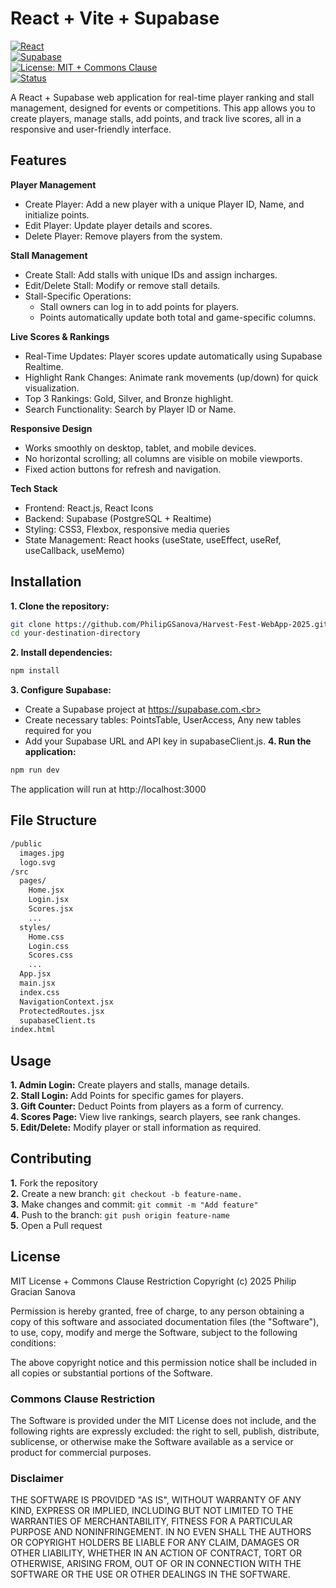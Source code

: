 # React + Vite + Supabase
[![React](https://img.shields.io/badge/React-18.2.0-blue?logo=react)](https://react.dev/)  
[![Supabase](https://img.shields.io/badge/Supabase-Backend-green?logo=supabase)](https://supabase.com/)  
[![License: MIT + Commons Clause](https://img.shields.io/badge/License-MIT%20+%20Commons%20Clause-yellow)](./LICENSE)  
[![Status](https://img.shields.io/badge/Status-Active-brightgreen)]()

A React + Supabase web application for real-time player ranking and stall management, designed for events or competitions. This app allows you to create players, manage stalls, add points, and track live scores, all in a responsive and user-friendly interface.

## Features
__Player Management__
- Create Player: Add a new player with a unique Player ID, Name, and initialize points.<br>
- Edit Player: Update player details and scores.<br>
- Delete Player: Remove players from the system.

__Stall Management__
- Create Stall: Add stalls with unique IDs and assign incharges.<br>
- Edit/Delete Stall: Modify or remove stall details.<br>
- Stall-Specific Operations:<br>
  - Stall owners can log in to add points for players.<br>
  - Points automatically update both total and game-specific columns.

__Live Scores & Rankings__
- Real-Time Updates: Player scores update automatically using Supabase Realtime.<br>
- Highlight Rank Changes: Animate rank movements (up/down) for quick visualization.<br>
- Top 3 Rankings: Gold, Silver, and Bronze highlight.<br>
- Search Functionality: Search by Player ID or Name.<br>

__Responsive Design__
- Works smoothly on desktop, tablet, and mobile devices.<br>
- No horizontal scrolling; all columns are visible on mobile viewports.<br>
- Fixed action buttons for refresh and navigation.<br>

__Tech Stack__
- Frontend: React.js, React Icons<br>
- Backend: Supabase (PostgreSQL + Realtime)<br>
- Styling: CSS3, Flexbox, responsive media queries<br>
- State Management: React hooks (useState, useEffect, useRef, useCallback, useMemo)

## Installation
__1. Clone the repository:__
```bash
git clone https://github.com/PhilipGSanova/Harvest-Fest-WebApp-2025.git
cd your-destination-directory
```
__2. Install dependencies:__
```bash
npm install
```
__3. Configure Supabase:__
- Create a Supabase project at https://supabase.com.<br>
- Create necessary tables: PointsTable, UserAccess, Any new tables required for you<br>
- Add your Supabase URL and API key in supabaseClient.js.
__4. Run the application:__
```bash
npm run dev
```
The application will run at http://localhost:3000

## File Structure
```bash
/public
  images.jpg
  logo.svg
/src
  pages/
    Home.jsx
    Login.jsx
    Scores.jsx
    ...
  styles/
    Home.css
    Login.css
    Scores.css
    ...
  App.jsx
  main.jsx
  index.css
  NavigationContext.jsx
  ProtectedRoutes.jsx
  supabaseClient.ts
index.html
```

## Usage
__1. Admin Login:__ Create players and stalls, manage details.<br>
__2. Stall Login:__ Add Points for specific games for players.<br>
__3. Gift Counter:__ Deduct Points from players as a form of currency.<br>
__4. Scores Page:__ View live rankings, search players, see rank changes.<br>
__5. Edit/Delete:__ Modify player or stall information as required.<br>

## Contributing
__1.__ Fork the repository<br>
__2.__ Create a new branch: ```git checkout -b feature-name.```<br>
__3.__ Make changes and commit: ```git commit -m "Add feature"```<br>
__4.__ Push to the branch: ```git push origin feature-name```<br>
__5.__ Open a Pull request

## License
MIT License + Commons Clause Restriction
Copyright (c) 2025 Philip Gracian Sanova

Permission is hereby granted, free of charge, to any person obtaining a copy of this software and associated documentation files (the "Software"), to use, copy, modify and merge the Software, subject to the following conditions:

The above copyright notice and this permission notice shall be included in all copies or substantial portions of the Software.

### Commons Clause Restriction
The Software is provided under the MIT License does not include, and the following rights are expressly excluded: the right to sell, publish, distribute, sublicense, or otherwise make the Software available as a service or product for commercial purposes.

### Disclaimer
THE SOFTWARE IS PROVIDED "AS IS", WITHOUT WARRANTY OF ANY KIND, EXPRESS OR IMPLIED, INCLUDING BUT NOT LIMITED TO THE WARRANTIES OF MERCHANTABILITY, FITNESS FOR A PARTICULAR PURPOSE AND NONINFRINGEMENT. IN NO EVEN SHALL THE AUTHORS OR COPYRIGHT HOLDERS BE LIABLE FOR ANY CLAIM, DAMAGES OR OTHER LIABILITY, WHETHER IN AN ACTION OF CONTRACT, TORT OR OTHERWISE, ARISING FROM, OUT OF OR IN CONNECTION WITH THE SOFTWARE OR THE USE OR OTHER DEALINGS IN THE SOFTWARE.
